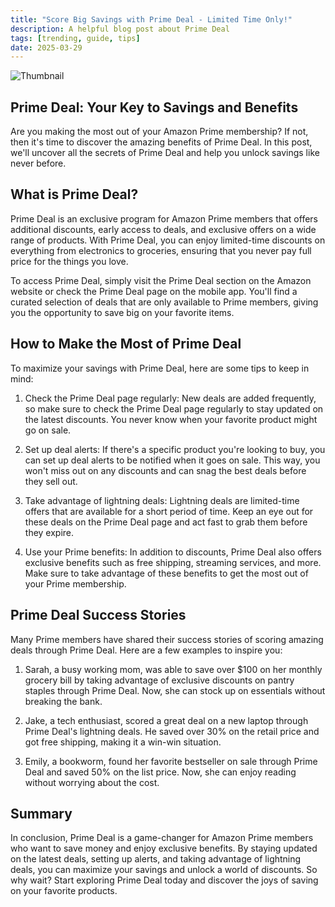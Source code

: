 ```yaml
---
title: "Score Big Savings with Prime Deal - Limited Time Only!"
description: A helpful blog post about Prime Deal
tags: [trending, guide, tips]
date: 2025-03-29
---
```


![Thumbnail](https://oaidalleapiprodscus.blob.core.windows.net/private/org-B8Uwqa0SS60raCobmQHn96R5/user-V1V0E1n8qLYsxie27FTkjZHa/img-g4Qh8DPH6pjL98n6hiFY6mdy.png?st=2025-03-29T19%3A14%3A08Z&se=2025-03-29T21%3A14%3A08Z&sp=r&sv=2024-08-04&sr=b&rscd=inline&rsct=image/png&skoid=d505667d-d6c1-4a0a-bac7-5c84a87759f8&sktid=a48cca56-e6da-484e-a814-9c849652bcb3&skt=2025-03-29T11%3A36%3A51Z&ske=2025-03-30T11%3A36%3A51Z&sks=b&skv=2024-08-04&sig=1u5PHlfYnbPBXYlfXWOgohsbmt3iqyCE3Ane8zByv2I%3D)

## Prime Deal: Your Key to Savings and Benefits

Are you making the most out of your Amazon Prime membership? If not, then it's time to discover the amazing benefits of Prime Deal. In this post, we'll uncover all the secrets of Prime Deal and help you unlock savings like never before.

## What is Prime Deal?

Prime Deal is an exclusive program for Amazon Prime members that offers additional discounts, early access to deals, and exclusive offers on a wide range of products. With Prime Deal, you can enjoy limited-time discounts on everything from electronics to groceries, ensuring that you never pay full price for the things you love.

To access Prime Deal, simply visit the Prime Deal section on the Amazon website or check the Prime Deal page on the mobile app. You'll find a curated selection of deals that are only available to Prime members, giving you the opportunity to save big on your favorite items.

## How to Make the Most of Prime Deal

To maximize your savings with Prime Deal, here are some tips to keep in mind:

1. Check the Prime Deal page regularly: New deals are added frequently, so make sure to check the Prime Deal page regularly to stay updated on the latest discounts. You never know when your favorite product might go on sale.

2. Set up deal alerts: If there's a specific product you're looking to buy, you can set up deal alerts to be notified when it goes on sale. This way, you won't miss out on any discounts and can snag the best deals before they sell out.

3. Take advantage of lightning deals: Lightning deals are limited-time offers that are available for a short period of time. Keep an eye out for these deals on the Prime Deal page and act fast to grab them before they expire.

4. Use your Prime benefits: In addition to discounts, Prime Deal also offers exclusive benefits such as free shipping, streaming services, and more. Make sure to take advantage of these benefits to get the most out of your Prime membership.

## Prime Deal Success Stories

Many Prime members have shared their success stories of scoring amazing deals through Prime Deal. Here are a few examples to inspire you:

1. Sarah, a busy working mom, was able to save over $100 on her monthly grocery bill by taking advantage of exclusive discounts on pantry staples through Prime Deal. Now, she can stock up on essentials without breaking the bank.

2. Jake, a tech enthusiast, scored a great deal on a new laptop through Prime Deal's lightning deals. He saved over 30% on the retail price and got free shipping, making it a win-win situation.

3. Emily, a bookworm, found her favorite bestseller on sale through Prime Deal and saved 50% on the list price. Now, she can enjoy reading without worrying about the cost.

## Summary

In conclusion, Prime Deal is a game-changer for Amazon Prime members who want to save money and enjoy exclusive benefits. By staying updated on the latest deals, setting up alerts, and taking advantage of lightning deals, you can maximize your savings and unlock a world of discounts. So why wait? Start exploring Prime Deal today and discover the joys of saving on your favorite products.
